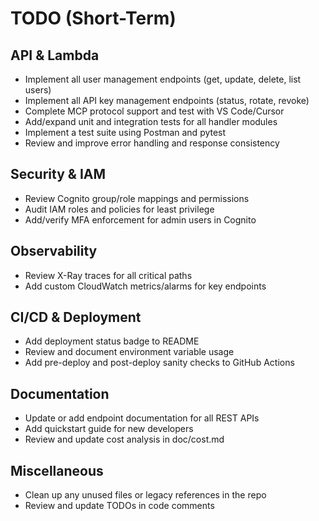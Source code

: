 # TODO (Short-Term)

## API & Lambda
- Implement all user management endpoints (get, update, delete, list users)
- Implement all API key management endpoints (status, rotate, revoke)
- Complete MCP protocol support and test with VS Code/Cursor
- Add/expand unit and integration tests for all handler modules
- Implement a test suite using Postman and pytest
- Review and improve error handling and response consistency

## Security & IAM
- Review Cognito group/role mappings and permissions
- Audit IAM roles and policies for least privilege
- Add/verify MFA enforcement for admin users in Cognito

## Observability
- Review X-Ray traces for all critical paths
- Add custom CloudWatch metrics/alarms for key endpoints

## CI/CD & Deployment
- Add deployment status badge to README
- Review and document environment variable usage
- Add pre-deploy and post-deploy sanity checks to GitHub Actions

## Documentation
- Update or add endpoint documentation for all REST APIs
- Add quickstart guide for new developers
- Review and update cost analysis in doc/cost.md

## Miscellaneous
- Clean up any unused files or legacy references in the repo
- Review and update TODOs in code comments 